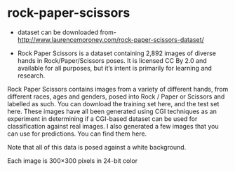 # rock-paper-scissors

- dataset can be downloaded from-http://www.laurencemoroney.com/rock-paper-scissors-dataset/

- Rock Paper Scissors is a dataset containing 2,892 images of diverse hands in Rock/Paper/Scissors poses. It is licensed CC By 2.0 and available for all purposes, but it’s intent is primarily for learning and research.

Rock Paper Scissors contains images from a variety of different hands,  from different races, ages and genders, posed into Rock / Paper or Scissors and labelled as such. You can download the training set here, and the test set here. These images have all been generated using CGI techniques as an experiment in determining if a CGI-based dataset can be used for classification against real images. I also generated a few images that you can use for predictions. You can find them here.

Note that all of this data is posed against a white background.

Each image is 300×300 pixels in 24-bit color

